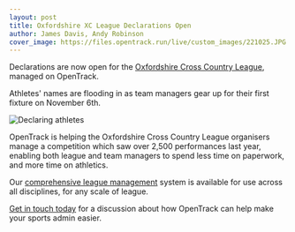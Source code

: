 ```yaml
---
layout: post
title: Oxfordshire XC League Declarations Open
author: James Davis, Andy Robinson
cover_image: https://files.opentrack.run/live/custom_images/221025.JPG
---
```


Declarations are now open for the [Oxfordshire Cross Country League](https://data.opentrack.run/leagues/1/), managed on OpenTrack.

Athletes' names are flooding in as team managers gear up for their first fixture on November 6th.

<div class="row">
	<img src="https://files.opentrack.run/live/custom_images/oxflg1.PNG" 
	style="display:block;max-width:100%;margin-left: auto;margin-right: auto"
  alt="Declaring athletes"
	class="screen">
</div>

OpenTrack is helping the Oxfordshire Cross Country League organisers manage a competition which saw over 2,500 performances last year, enabling both league and team managers to spend less time on paperwork, and more time on athletics.

Our [comprehensive league management](https://opentrack.run/2022/10/18/leagues.html) system is available for use across all disciplines, for any scale of league.

[Get in touch today](https://opentrack.run/contact/) for a discussion about how OpenTrack can help make your sports admin easier.
